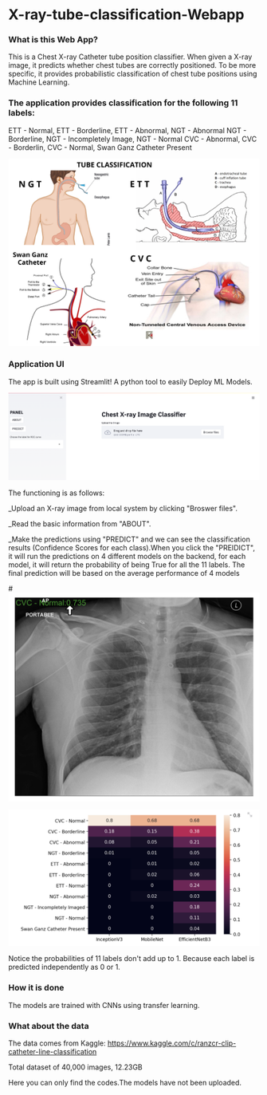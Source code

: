 # X-ray-tube-classification-Webapp

### What is this Web App?

This is a Chest X-ray Catheter tube position classifier. When given a X-ray image, it predicts whether chest tubes are correctly positioned.
To be more specific, it provides probabilistic classification of chest tube positions using Machine Learning.

### The application provides classification for the following 11 labels:

ETT - Normal, ETT - Borderline, ETT - Abnormal, NGT - Abnormal
NGT - Borderline, NGT - Incompletely Image, NGT - Normal
CVC - Abnormal, CVC - Borderlin, CVC - Normal, Swan Ganz Catheter Present

![TUBE](https://github.com/salil-7295/Kaggle-RANZCR-Clip-Challenge/blob/main/Catheter%20Tube%20_Classes.jpg)

### Application UI

The app is built using Streamlit! A python tool to easily Deploy ML Models. 

![UI-FRONT](https://github.com/salil-7295/Kaggle-RANZCR-Clip-Challenge/blob/main/UI_Front.png) 

The functioning is as follows: 

_Upload an X-ray image from local system by clicking "Broswer files".

_Read the basic information from "ABOUT".

_Make the predictions using "PREDICT" and we can see the classification results (Confidence Scores for each class).When you click the "PREIDICT", it will run the predictions on 4 different models on the backend, for each model, it will return the probability of being True for all the 11 labels. The final prediction will be based on the average performance of 4 models

#![X_Ray_Result](https://github.com/salil-7295/Kaggle-RANZCR-Clip-Challenge/blob/main/Sample_X-ray%20Image.png)

![Result](https://github.com/salil-7295/Kaggle-RANZCR-Clip-Challenge/blob/main/Predictions.png)

Notice the probabilities of 11 labels don't add up to 1. Because each label is predicted independently as 0 or 1.

### How it is done
The models are trained with CNNs using transfer learning.

### What about the data
The data comes from Kaggle: https://www.kaggle.com/c/ranzcr-clip-catheter-line-classification

Total dataset of 40,000 images, 12.23GB

Here you can only find the codes.The models have not been uploaded. 


